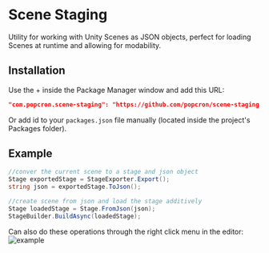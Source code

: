 # Scene Staging
Utility for working with Unity Scenes as JSON objects, perfect for loading Scenes at runtime and allowing for modability.

## Installation
Use the + inside the Package Manager window and add this URL:
```json
"com.popcron.scene-staging": "https://github.com/popcron/scene-staging.git"
```
Or add id to your `packages.json` file manually (located inside the project's Packages folder).

## Example
```cs
//conver the current scene to a stage and json object
Stage exportedStage = StageExporter.Export();
string json = exportedStage.ToJson();

//create scene from json and load the stage additively
Stage loadedStage = Stage.FromJson(json);
StageBuilder.BuildAsync(loadedStage);
```

Can also do these operations through the right click menu in the editor:
![example](https://media.discordapp.net/attachments/784916261871550494/847988115980681256/unknown.png)
